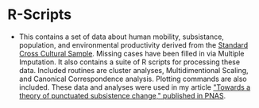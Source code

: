 # R-Scripts

- This contains a set of data about human mobility, subsistance, population, and environmental productivity derived from the [Standard Cross Cultural Sample](http://eclectic.ss.uci.edu/~drwhite/worldcul/sccs.html). Missing cases have been filled in via Multiple Imputation. It also contains a suite of R scripts for processing these data. Included routines are cluster analyses, Multidimentional Scaling, and Canonical Correspondence analysis. Plotting commands are also included. These data and analyses were used in my article ["Towards a theory of punctuated subsistence change," published in PNAS](http://www.pnas.org/content/112/31/9579).
